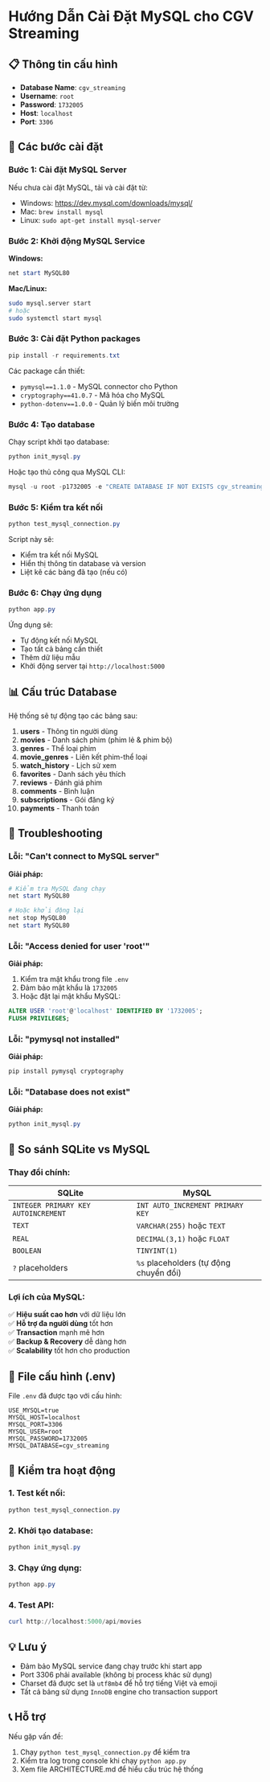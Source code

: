 # Hướng Dẫn Cài Đặt MySQL cho CGV Streaming

## 📋 Thông tin cấu hình

- **Database Name**: `cgv_streaming`
- **Username**: `root`
- **Password**: `1732005`
- **Host**: `localhost`
- **Port**: `3306`

## 🚀 Các bước cài đặt

### Bước 1: Cài đặt MySQL Server

Nếu chưa cài đặt MySQL, tải và cài đặt từ:
- Windows: https://dev.mysql.com/downloads/mysql/
- Mac: `brew install mysql`
- Linux: `sudo apt-get install mysql-server`

### Bước 2: Khởi động MySQL Service

**Windows:**
```powershell
net start MySQL80
```

**Mac/Linux:**
```bash
sudo mysql.server start
# hoặc
sudo systemctl start mysql
```

### Bước 3: Cài đặt Python packages

```powershell
pip install -r requirements.txt
```

Các package cần thiết:
- `pymysql==1.1.0` - MySQL connector cho Python
- `cryptography==41.0.7` - Mã hóa cho MySQL
- `python-dotenv==1.0.0` - Quản lý biến môi trường

### Bước 4: Tạo database

Chạy script khởi tạo database:

```powershell
python init_mysql.py
```

Hoặc tạo thủ công qua MySQL CLI:

```powershell
mysql -u root -p1732005 -e "CREATE DATABASE IF NOT EXISTS cgv_streaming CHARACTER SET utf8mb4 COLLATE utf8mb4_unicode_ci;"
```

### Bước 5: Kiểm tra kết nối

```powershell
python test_mysql_connection.py
```

Script này sẽ:
- Kiểm tra kết nối MySQL
- Hiển thị thông tin database và version
- Liệt kê các bảng đã tạo (nếu có)

### Bước 6: Chạy ứng dụng

```powershell
python app.py
```

Ứng dụng sẽ:
- Tự động kết nối MySQL
- Tạo tất cả bảng cần thiết
- Thêm dữ liệu mẫu
- Khởi động server tại `http://localhost:5000`

## 📊 Cấu trúc Database

Hệ thống sẽ tự động tạo các bảng sau:

1. **users** - Thông tin người dùng
2. **movies** - Danh sách phim (phim lẻ & phim bộ)
3. **genres** - Thể loại phim
4. **movie_genres** - Liên kết phim-thể loại
5. **watch_history** - Lịch sử xem
6. **favorites** - Danh sách yêu thích
7. **reviews** - Đánh giá phim
8. **comments** - Bình luận
9. **subscriptions** - Gói đăng ký
10. **payments** - Thanh toán

## 🔧 Troubleshooting

### Lỗi: "Can't connect to MySQL server"

**Giải pháp:**
```powershell
# Kiểm tra MySQL đang chạy
net start MySQL80

# Hoặc khởi động lại
net stop MySQL80
net start MySQL80
```

### Lỗi: "Access denied for user 'root'"

**Giải pháp:**
1. Kiểm tra mật khẩu trong file `.env`
2. Đảm bảo mật khẩu là `1732005`
3. Hoặc đặt lại mật khẩu MySQL:

```sql
ALTER USER 'root'@'localhost' IDENTIFIED BY '1732005';
FLUSH PRIVILEGES;
```

### Lỗi: "pymysql not installed"

**Giải pháp:**
```powershell
pip install pymysql cryptography
```

### Lỗi: "Database does not exist"

**Giải pháp:**
```powershell
python init_mysql.py
```

## 🔄 So sánh SQLite vs MySQL

### Thay đổi chính:

| SQLite | MySQL |
|--------|-------|
| `INTEGER PRIMARY KEY AUTOINCREMENT` | `INT AUTO_INCREMENT PRIMARY KEY` |
| `TEXT` | `VARCHAR(255)` hoặc `TEXT` |
| `REAL` | `DECIMAL(3,1)` hoặc `FLOAT` |
| `BOOLEAN` | `TINYINT(1)` |
| `?` placeholders | `%s` placeholders (tự động chuyển đổi) |

### Lợi ích của MySQL:

✅ **Hiệu suất cao hơn** với dữ liệu lớn  
✅ **Hỗ trợ đa người dùng** tốt hơn  
✅ **Transaction** mạnh mẽ hơn  
✅ **Backup & Recovery** dễ dàng hơn  
✅ **Scalability** tốt hơn cho production  

## 📝 File cấu hình (.env)

File `.env` đã được tạo với cấu hình:

```env
USE_MYSQL=true
MYSQL_HOST=localhost
MYSQL_PORT=3306
MYSQL_USER=root
MYSQL_PASSWORD=1732005
MYSQL_DATABASE=cgv_streaming
```

## 🎯 Kiểm tra hoạt động

### 1. Test kết nối:
```powershell
python test_mysql_connection.py
```

### 2. Khởi tạo database:
```powershell
python init_mysql.py
```

### 3. Chạy ứng dụng:
```powershell
python app.py
```

### 4. Test API:
```powershell
curl http://localhost:5000/api/movies
```

## 💡 Lưu ý

- Đảm bảo MySQL service đang chạy trước khi start app
- Port 3306 phải available (không bị process khác sử dụng)
- Charset đã được set là `utf8mb4` để hỗ trợ tiếng Việt và emoji
- Tất cả bảng sử dụng `InnoDB` engine cho transaction support

## 📞 Hỗ trợ

Nếu gặp vấn đề:
1. Chạy `python test_mysql_connection.py` để kiểm tra
2. Kiểm tra log trong console khi chạy `python app.py`
3. Xem file ARCHITECTURE.md để hiểu cấu trúc hệ thống

